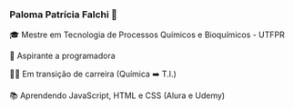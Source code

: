 ### Paloma Patrícia Falchi :cherry_blossom:

🎓 Mestre em Tecnologia de Processos Químicos e Bioquímicos - UTFPR

🧐 Aspirante a programadora

🧗‍♀️ Em transição de carreira (Química ➡️ T.I.)

📚 Aprendendo JavaScript, HTML e CSS (Alura e Udemy)


